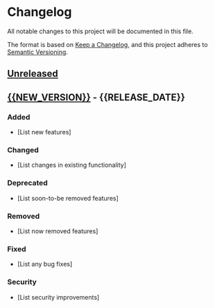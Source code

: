 # Changelog

All notable changes to this project will be documented in this file.

The format is based on [Keep a Changelog](https://keepachangelog.com/en/1.0.0/),
and this project adheres to [Semantic Versioning](https://semver.org/spec/v2.0.0.html).

## [Unreleased]

## [{{NEW_VERSION}}] - {{RELEASE_DATE}}

### Added
- [List new features]

### Changed
- [List changes in existing functionality]

### Deprecated
- [List soon-to-be removed features]

### Removed
- [List now removed features]

### Fixed
- [List any bug fixes]

### Security
- [List security improvements]

[Unreleased]: https://github.com/{{REPO_OWNER}}/{{REPO_NAME}}/compare/v{{NEW_VERSION}}...HEAD
[{{NEW_VERSION}}]: https://github.com/{{REPO_OWNER}}/{{REPO_NAME}}/compare/v{{PREVIOUS_VERSION}}...v{{NEW_VERSION}}
